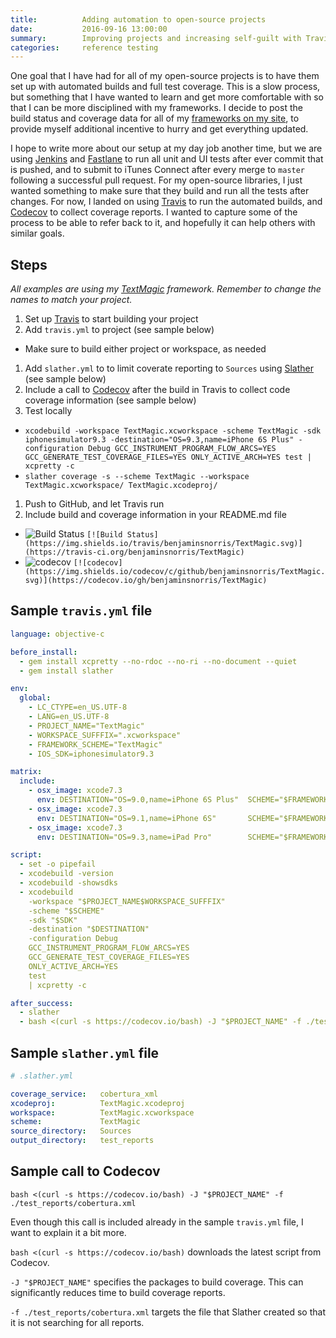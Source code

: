 ```yaml
---
title:          Adding automation to open-source projects
date:           2016-09-16 13:00:00
summary:        Improving projects and increasing self-guilt with Travis and Codecov
categories:     reference testing
---
```


One goal that I have had for all of my open-source projects is to have them set up with automated builds and full test coverage. This is a slow process, but something that I have wanted to learn and get more comfortable with so that I can be more disciplined with my frameworks. I decide to post the build status and coverage data for all of my [frameworks on my site](/code), to provide myself additional incentive to hurry and get everything updated.

I hope to write more about our setup at my day job another time, but we are using [Jenkins](https://jenkins.io) and [Fastlane](https://fastlane.tools) to run all unit and UI tests after ever commit that is pushed, and to submit to iTunes Connect after every merge to `master` following a successful pull request. For my open-source libraries, I just wanted something to make sure that they build and run all the tests after changes. For now, I landed on using [Travis](https://travis-ci.org) to run the automated builds, and [Codecov](https://codecov.io) to collect coverage reports. I wanted to capture some of the process to be able to refer back to it, and hopefully it can help others with similar goals.

## Steps
_All examples are using my [TextMagic](/code/text-magic) framework. Remember to change the names to match your project._

1. Set up [Travis](https://travis-ci.org/profile) to start building your project
1. Add `travis.yml` to project (see sample below)
  - Make sure to build either project or workspace, as needed
1. Add `slather.yml` to to limit coverate reporting to `Sources` using [Slather](https://github.com/SlatherOrg/slather) (see sample below)
1. Include a call to [Codecov](https://codecov.io/) after the build in Travis to collect code coverage information (see sample below)
1. Test locally
  - `xcodebuild -workspace TextMagic.xcworkspace -scheme TextMagic -sdk iphonesimulator9.3 -destination="OS=9.3,name=iPhone 6S Plus" -configuration Debug GCC_INSTRUMENT_PROGRAM_FLOW_ARCS=YES GCC_GENERATE_TEST_COVERAGE_FILES=YES ONLY_ACTIVE_ARCH=YES test | xcpretty -c`
  - `slather coverage -s --scheme TextMagic --workspace TextMagic.xcworkspace/ TextMagic.xcodeproj/`
1. Push to GitHub, and let Travis run
1. Include build and coverage information in your README.md file
  - ![Build Status](https://img.shields.io/travis/benjaminsnorris/TextMagic.svg) `[![Build Status](https://img.shields.io/travis/benjaminsnorris/TextMagic.svg)](https://travis-ci.org/benjaminsnorris/TextMagic)`
  - ![codecov](https://img.shields.io/codecov/c/github/benjaminsnorris/TextMagic.svg) `[![codecov](https://img.shields.io/codecov/c/github/benjaminsnorris/TextMagic.svg)](https://codecov.io/gh/benjaminsnorris/TextMagic)`

## Sample `travis.yml` file

```yml
language: objective-c

before_install:
  - gem install xcpretty --no-rdoc --no-ri --no-document --quiet
  - gem install slather

env:
  global:
    - LC_CTYPE=en_US.UTF-8
    - LANG=en_US.UTF-8
    - PROJECT_NAME="TextMagic"
    - WORKSPACE_SUFFFIX=".xcworkspace"
    - FRAMEWORK_SCHEME="TextMagic"
    - IOS_SDK=iphonesimulator9.3

matrix:
  include:
    - osx_image: xcode7.3
      env: DESTINATION="OS=9.0,name=iPhone 6S Plus"  SCHEME="$FRAMEWORK_SCHEME" SDK="$IOS_SDK"
    - osx_image: xcode7.3
      env: DESTINATION="OS=9.1,name=iPhone 6S"       SCHEME="$FRAMEWORK_SCHEME" SDK="$IOS_SDK"
    - osx_image: xcode7.3
      env: DESTINATION="OS=9.3,name=iPad Pro"        SCHEME="$FRAMEWORK_SCHEME" SDK="$IOS_SDK"

script:
  - set -o pipefail
  - xcodebuild -version
  - xcodebuild -showsdks
  - xcodebuild
    -workspace "$PROJECT_NAME$WORKSPACE_SUFFFIX"
    -scheme "$SCHEME"
    -sdk "$SDK"
    -destination "$DESTINATION"
    -configuration Debug
    GCC_INSTRUMENT_PROGRAM_FLOW_ARCS=YES
    GCC_GENERATE_TEST_COVERAGE_FILES=YES
    ONLY_ACTIVE_ARCH=YES
    test
    | xcpretty -c

after_success:
  - slather
  - bash <(curl -s https://codecov.io/bash) -J "$PROJECT_NAME" -f ./test_reports/cobertura.xml
```

## Sample `slather.yml` file

```yml
# .slather.yml

coverage_service:   cobertura_xml
xcodeproj:          TextMagic.xcodeproj
workspace:          TextMagic.xcworkspace
scheme:             TextMagic
source_directory:   Sources
output_directory:   test_reports
```

## Sample call to Codecov

`bash <(curl -s https://codecov.io/bash) -J "$PROJECT_NAME" -f ./test_reports/cobertura.xml`

Even though this call is included already in the sample `travis.yml` file, I want to explain it a bit more.

`bash <(curl -s https://codecov.io/bash)` downloads the latest script from Codecov.

`-J "$PROJECT_NAME"` specifies  the packages to build coverage. This can significantly reduces time to build coverage reports.

`-f ./test_reports/cobertura.xml` targets the file that Slather created so that it is not searching for all reports.
